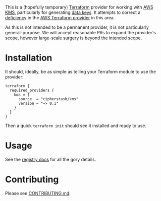 This is a (hopefully temporary) [Terraform](https:/terraform.io) provider for working with [AWS KMS](https://aws.amazon.com/kms/), particularly for generating [data keys](https://docs.aws.amazon.com/kms/latest/developerguide/concepts.html#data-keys).
It attempts to correct a [deficiency](https://github.com/hashicorp/terraform-provider-aws/issues/21912) in the [AWS Terraform provider](https://registry.terraform.io/providers/hashicorp/aws/latest) in this area.

As this is not intended to be a permanent provider, it is not particularly general-purpose.
We will accept reasonable PRs to expand the provider's scope, however large-scale surgery is beyond the intended scope.


# Installation

It should, ideally, be as simple as telling your Terraform module to use the provider:

```hcl
terraform {
  required_providers {
    kms = {
      source  = "cipherstash/kms"
      version = "~> 0.1"
    }
  }
}
```

Then a quick `terraform init` should see it installed and ready to use.


# Usage

See the [registry docs](https://registry.terraform.io/providers/cipherstash/kms/latest) for all the gory details.


# Contributing

Please see [CONTRIBUTING.md](CONTRIBUTING.md).
